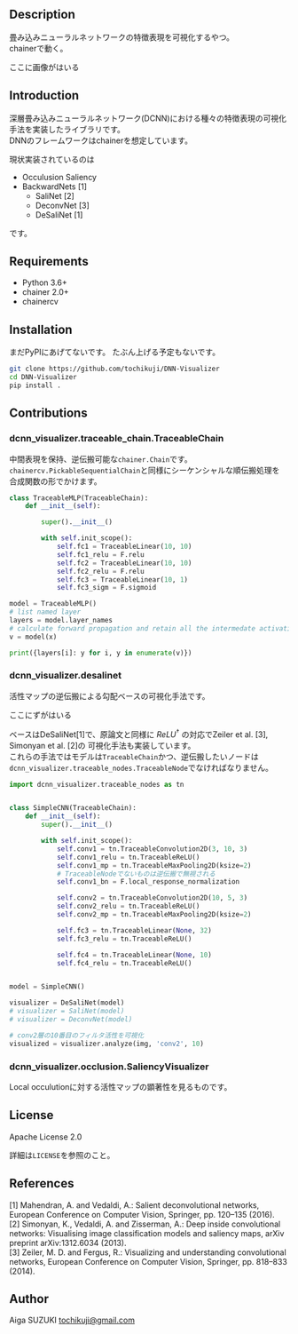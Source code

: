 ## Description 
畳み込みニューラルネットワークの特徴表現を可視化するやつ。  
chainerで動く。

ここに画像がはいる


## Introduction
深層畳み込みニューラルネットワーク(DCNN)における種々の特徴表現の可視化手法を実装したライブラリです。  
DNNのフレームワークはchainerを想定しています。

現状実装されているのは

- Occulusion Saliency
- BackwardNets [1]
  - SaliNet [2]
  - DeconvNet [3]
  - DeSaliNet [1]

です。

## Requirements

- Python 3.6+
- chainer 2.0+
- chainercv

## Installation

まだPyPIにあげてないです。
たぶん上げる予定もないです。

```sh
git clone https://github.com/tochikuji/DNN-Visualizer
cd DNN-Visualizer
pip install .
```

## Contributions

### dcnn_visualizer.traceable_chain.TraceableChain
中間表現を保持、逆伝搬可能な`chainer.Chain`です。  
`chainercv.PickableSequentialChain`と同様にシーケンシャルな順伝搬処理を
合成関数の形でかけます。

```python
class TraceableMLP(TraceableChain):
    def __init__(self):

        super().__init__()

        with self.init_scope():
            self.fc1 = TraceableLinear(10, 10)
            self.fc1_relu = F.relu
            self.fc2 = TraceableLinear(10, 10)
            self.fc2_relu = F.relu
            self.fc3 = TraceableLinear(10, 1)
            self.fc3_sigm = F.sigmoid

model = TraceableMLP()
# list named layer
layers = model.layer_names
# calculate forward propagation and retain all the intermedate activations
v = model(x)

print({layers[i]: y for i, y in enumerate(v)})
```

### dcnn_visualizer.desalinet

活性マップの逆伝搬による勾配ベースの可視化手法です。  

ここにずがはいる

ベースはDeSaliNet[1]で、原論文と同様に $ReLU^{\dagger}$ の対応でZeiler et al. [3], Simonyan et al. [2]の
可視化手法も実装しています。  
これらの手法ではモデルは`TraceableChain`かつ、逆伝搬したいノードは`dcnn_visualizer.traceable_nodes.TraceableNode`でなければなりません。

```python
import dcnn_visualizer.traceable_nodes as tn


class SimpleCNN(TraceableChain):
    def __init__(self):
        super().__init__()

        with self.init_scope():
            self.conv1 = tn.TraceableConvolution2D(3, 10, 3)
            self.conv1_relu = tn.TraceableReLU()
            self.conv1_mp = tn.TraceableMaxPooling2D(ksize=2)
            # TraceableNodeでないものは逆伝搬で無視される
            self.conv1_bn = F.local_response_normalization

            self.conv2 = tn.TraceableConvolution2D(10, 5, 3)
            self.conv2_relu = tn.TraceableReLU()
            self.conv2_mp = tn.TraceableMaxPooling2D(ksize=2)

            self.fc3 = tn.TraceableLinear(None, 32)
            self.fc3_relu = tn.TraceableReLU()

            self.fc4 = tn.TraceableLinear(None, 10)
            self.fc4_relu = tn.TraceableReLU()


model = SimpleCNN()

visualizer = DeSaliNet(model)
# visualizer = SaliNet(model)
# visualizer = DeconvNet(model)

# conv2層の10番目のフィルタ活性を可視化
visualized = visualizer.analyze(img, 'conv2', 10)
```

### dcnn_visualizer.occlusion.SaliencyVisualizer
Local occulutionに対する活性マップの顕著性を見るものです。


## License
Apache License 2.0

詳細は`LICENSE`を参照のこと。

## References
[1] Mahendran, A. and Vedaldi, A.: Salient deconvolutional networks, European Conference on Computer Vision, Springer, pp. 120–135 (2016).  
[2] Simonyan, K., Vedaldi, A. and Zisserman, A.: Deep inside convolutional networks: Visualising image classification models and saliency maps, arXiv preprint arXiv:1312.6034 (2013).  
[3] Zeiler, M. D. and Fergus, R.: Visualizing and understanding convolutional networks, European Conference on Computer Vision, Springer, pp. 818–833 (2014).

## Author

Aiga SUZUKI <tochikuji@gmail.com>
